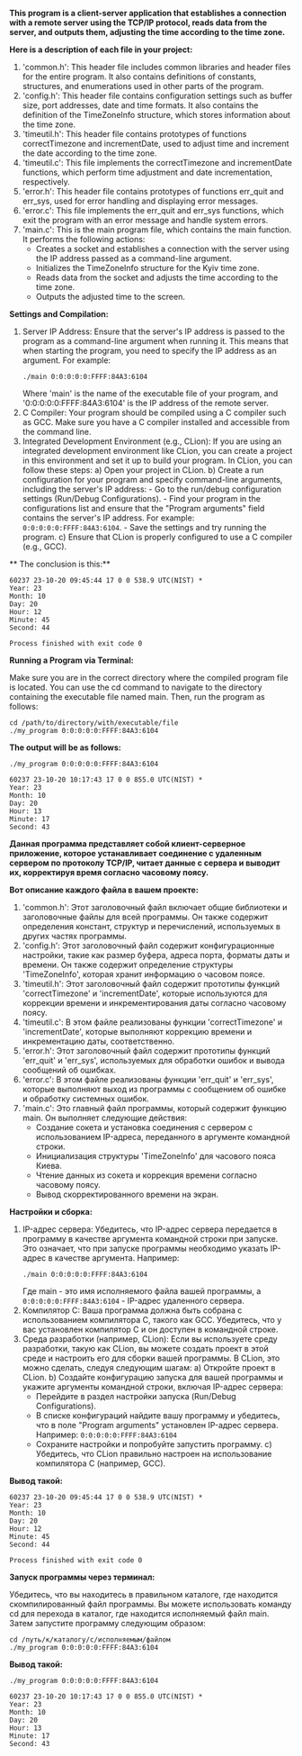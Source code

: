 **This program is a client-server application that establishes a connection with a remote server using the TCP/IP 
protocol, reads data from the server, and outputs them, adjusting the time according to the time zone.**

**Here is a description of each file in your project:**

1. 'common.h': This header file includes common libraries and header files for the entire program. It also contains 
   definitions of constants, structures, and enumerations used in other parts of the program.
2. 'config.h': This header file contains configuration settings such as buffer size, port addresses, date and time 
   formats. It also contains the definition of the TimeZoneInfo structure, which stores information about the time zone.
3. 'timeutil.h': This header file contains prototypes of functions correctTimezone and incrementDate, used to adjust 
   time and increment the date according to the time zone.
4. 'timeutil.c': This file implements the correctTimezone and incrementDate functions, which perform time adjustment and
   date incrementation, respectively.
5. 'error.h': This header file contains prototypes of functions err_quit and err_sys, used for error handling and 
   displaying error messages.
6. 'error.c': This file implements the err_quit and err_sys functions, which exit the program with an error message and 
   handle system errors.
7. 'main.c': This is the main program file, which contains the main function. It performs the following actions:
    - Creates a socket and establishes a connection with the server using the IP address passed as a command-line argument.
    - Initializes the TimeZoneInfo structure for the Kyiv time zone.
    - Reads data from the socket and adjusts the time according to the time zone.
    - Outputs the adjusted time to the screen.

**Settings and Compilation:**

1. Server IP Address: Ensure that the server's IP address is passed to the program as a command-line argument when 
   running it. This means that when starting the program, you need to specify the IP address as an argument. For example:
    ```
    ./main 0:0:0:0:0:FFFF:84A3:6104
    ```
   Where 'main' is the name of the executable file of your program, and '0:0:0:0:0:FFFF:84A3:6104' is the IP address of 
   the remote server.
2. C Compiler: Your program should be compiled using a C compiler such as GCC. Make sure you have a C compiler installed
   and accessible from the command line.
3. Integrated Development Environment (e.g., CLion): If you are using an integrated development environment like CLion,
   you can create a project in this environment and set it up to build your program. In CLion, you can follow these steps:
   a) Open your project in CLion.
   b) Create a run configuration for your program and specify command-line arguments, including the server's IP address:
        - Go to the run/debug configuration settings (Run/Debug Configurations).
        - Find your program in the configurations list and ensure that the "Program arguments" field contains the 
          server's IP address. For example: `0:0:0:0:0:FFFF:84A3:6104`.
        - Save the settings and try running the program.
   c) Ensure that CLion is properly configured to use a C compiler (e.g., GCC).

** The conclusion is this:**
```
60237 23-10-20 09:45:44 17 0 0 538.9 UTC(NIST) * 
Year: 23
Month: 10
Day: 20
Hour: 12
Minute: 45
Second: 44

Process finished with exit code 0
```

**Running a Program via Terminal:**

Make sure you are in the correct directory where the compiled program file is located. You can use the cd command to 
navigate to the directory containing the executable file named main. Then, run the program as follows:
```
cd /path/to/directory/with/executable/file
./my_program 0:0:0:0:0:FFFF:84A3:6104
```

**The output will be as follows:**
```
./my_program 0:0:0:0:0:FFFF:84A3:6104                                                  

60237 23-10-20 10:17:43 17 0 0 855.0 UTC(NIST) * 
Year: 23
Month: 10
Day: 20
Hour: 13
Minute: 17
Second: 43
```




**Данная программа представляет собой клиент-серверное приложение, которое устанавливает соединение с удаленным сервером 
по протоколу TCP/IP, читает данные с сервера и выводит их, корректируя время согласно часовому поясу.**

**Вот описание каждого файла в вашем проекте:**


1. 'common.h': Этот заголовочный файл включает общие библиотеки и заголовочные файлы для всей программы. Он также 
   содержит определения констант, структур и перечислений, используемых в других частях программы.
2. 'config.h': Этот заголовочный файл содержит конфигурационные настройки, такие как размер буфера, адреса порта, 
   форматы даты и времени. Он также содержит определение структуры 'TimeZoneInfo', которая хранит информацию о часовом 
   поясе.
3. 'timeutil.h': Этот заголовочный файл содержит прототипы функций 'correctTimezone' и 'incrementDate', которые 
   используются для коррекции времени и инкрементирования даты согласно часовому поясу.
4. 'timeutil.c': В этом файле реализованы функции 'correctTimezone' и 'incrementDate', которые выполняют коррекцию 
   времени и инкрементацию даты, соответственно.
5. 'error.h': Этот заголовочный файл содержит прототипы функций 'err_quit' и 'err_sys', используемых для обработки 
   ошибок и вывода сообщений об ошибках.
6. 'error.c': В этом файле реализованы функции 'err_quit' и 'err_sys', которые выполняют выход из программы с сообщением
   об ошибке и обработку системных ошибок.
7. 'main.c': Это главный файл программы, который содержит функцию main. Он выполняет следующие действия:
    - Создание сокета и установка соединения с сервером с использованием IP-адреса, переданного в аргументе командной 
      строки.
    - Инициализация структуры 'TimeZoneInfo' для часового пояса Киева.
    - Чтение данных из сокета и коррекция времени согласно часовому поясу.
    - Вывод скорректированного времени на экран.
   
**Настройки и сборка:**

1. IP-адрес сервера: Убедитесь, что IP-адрес сервера передается в программу в качестве аргумента командной строки при 
   запуске. Это означает, что при запуске программы необходимо указать IP-адрес в качестве аргумента. Например:
    ```
    ./main 0:0:0:0:0:FFFF:84A3:6104
    ```
   Где main - это имя исполняемого файла вашей программы, а ```0:0:0:0:0:FFFF:84A3:6104``` - IP-адрес удаленного сервера.
2. Компилятор C: Ваша программа должна быть собрана с использованием компилятора C, такого как GCC. Убедитесь, что у вас
   установлен компилятор C и он доступен в командной строке.
3. Среда разработки (например, CLion): Если вы используете среду разработки, такую как CLion, вы можете создать проект в
   этой среде и настроить его для сборки вашей программы. В CLion, это можно сделать, следуя следующим шагам:
   a) Откройте проект в CLion.
   b) Создайте конфигурацию запуска для вашей программы и укажите аргументы командной строки, включая IP-адрес сервера:
      - Перейдите в раздел настройки запуска (Run/Debug Configurations).
      - В списке конфигураций найдите вашу программу и убедитесь, что в поле "Program arguments" установлен IP-адрес 
        сервера. Например: ```0:0:0:0:0:FFFF:84A3:6104```
      - Сохраните настройки и попробуйте запустить программу.
   c) Убедитесь, что CLion правильно настроен на использование компилятора C (например, GCC).

**Вывод такой:**
```
60237 23-10-20 09:45:44 17 0 0 538.9 UTC(NIST) * 
Year: 23
Month: 10
Day: 20
Hour: 12
Minute: 45
Second: 44

Process finished with exit code 0
```

**Запуск программы через терминал:**

Убедитесь, что вы находитесь в правильном каталоге, где находится скомпилированный файл программы. Вы можете 
использовать команду cd для перехода в каталог, где находится исполняемый файл main. Затем запустите программу следующим
образом:
```
cd /путь/к/каталогу/с/исполняемым/файлом
./my_program 0:0:0:0:0:FFFF:84A3:6104
```
**Вывод такой:**
```
./my_program 0:0:0:0:0:FFFF:84A3:6104                                                  

60237 23-10-20 10:17:43 17 0 0 855.0 UTC(NIST) * 
Year: 23
Month: 10
Day: 20
Hour: 13
Minute: 17
Second: 43
```